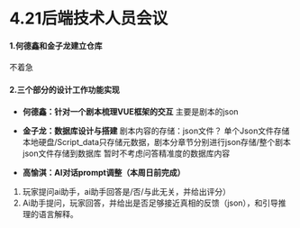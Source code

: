 # 4.21后端技术人员会议
#### 1.何德鑫和金子龙建立仓库
不着急

#### 2.三个部分的设计工作功能实现

- 	**何德鑫：针对一个剧本梳理VUE框架的交互**
主要是剧本的json

- 	**金子龙：数据库设计与搭建**
剧本内容的存储：json文件？
单个Json文件存储本地硬盘/Script_data只存储元数据，剧本分章节分别进行json存储/整个剧本json文件存储到数据库
暂时不考虑问答精准度的数据库内容

- 	**高愉淇：AI对话prompt调整（本周日前完成）**
1. 玩家提问ai助手，ai助手回答是/否/与此无关，并给出评分）
2. Ai助手提问，玩家回答，并给出是否足够接近真相的反馈（json），和引导推理的语言解释。




